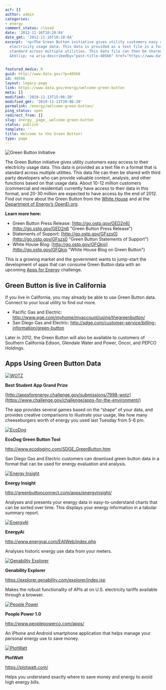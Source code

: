 ```yaml
---
acf: []
author: admin
categories:
- energy
comment_status: closed
date: '2012-11-16T10:28:04'
date_gmt: '2012-11-16T10:28:04'
excerpt: '<p>The Green Button initiative gives utility customers easy access to their
  electricity usage data. This data is provided as a text file in a format that is
  standard across multiple utilities. This data file can then be shared with third
  &hellip; <a aria-describedby="post-title-40566" href="https://www.data.gov/energy/welcome-green-button">Continued</a></p>

  '
featured_media: 0
guid: http://www.data.gov/?p=40566
id: 40566
layout: legacy-page
link: https://www.data.gov/energy/welcome-green-button
meta: []
modified: '2019-11-13T15:06:20'
modified_gmt: '2019-11-13T20:06:20'
permalink: /energy/welcome-green-button/
ping_status: open
redirect_from: []
slug: energy__page__welcome-green-button
status: publish
template: ''
title: Welcome to the Green Button!
type: page
---
```

![Green Button Initiative](https://s3.amazonaws.com/bsp-ocsit-prod-east-appdata/datagov/wordpress/2013/10/attachments/green-button-thumb.png)


The Green Button initiative gives utility customers easy access to their electricity usage data. This data is provided as a text file in a format that is standard across multiple utilities. This data file can then be shared with third party developers who can provide valuable context, analysis, and other functions based on that usage data. About 10-12 million customers (commercial and residential) currently have access to their data in this format, and 20-30 million are expected to have access by the end of 2012. Find out more about the Green Button from the [White House](https://obamawhitehouse.archives.gov/administration/eop/ostp/pressroom/01182012) and at the [Department of Energy’s OpenEI.org](http://en.openei.org/wiki/Green_Button).


**Learn more here:**


* Green Button Press Release: [http://go.ostp.gov/GED2n6](http://go.ostp.gov/GED2n6 "Green Button Press Release")
* Statements of Support: [http://go.ostp.gov/GFszs0](http://go.ostp.gov/GFszs0 "Green Button Statements of Support")
* White House Blog: [http://go.ostp.gov/GFQkio](http://go.ostp.gov/GFQkio "White House Blog on Green Button")


This is a growing market and the government wants to jump-start the development of apps that can consume Green Button data with an upcoming [Apps for Energy](https://www.data.gov/communities/node/48/challenges) challenge.


Green Button is live in California
----------------------------------


If you live in California, you may already be able to use Green Button data. Connect to your local utility to find out more.


* Pacific Gas and Electric: <http://www.pge.com/myhome/myaccount/using/thegreenbutton/>
* San Diego Gas and Electric: http://sdge.com/customer-service/billing-information/green-button


Later in 2012, the Green Button will also be available to customers of Southern California Edison, Glendale Water and Power, Oncor, and PEPCO Holdings.


Apps Using Green Button Data
----------------------------



[![WOTZ](https://s3.amazonaws.com/bsp-ocsit-prod-east-appdata/datagov/wordpress/2013/10/attachments/gb-wotz.jpg)](https://www.challenge.gov/challenge/apps-for-the-environment/)

**Best Student App Grand Prize**  

[http://appsforenergy.challenge.gov/submissions/7998-wotz](https://www.challenge.gov/challenge/apps-for-the-environment/)  

The app provides several games based on the “shape” of your data, and provides creative comparisons to illustrate your usage, like how many cheeseburgers worth of energy you used last Tuesday from 5-6 pm.





[![EcoDog](https://s3.amazonaws.com/bsp-ocsit-prod-east-appdata/datagov/wordpress/2013/10/attachments/gb-ecodog.jpg)](http://www.ecodoginc.com/SDGE_GreenButton.htm)

**EcoDog Green Button Tool**  

<http://www.ecodoginc.com/SDGE_GreenButton.htm>  

San Diego Gas and Electric customers can download green button data in a format that can be used for energy evaluation and analysis.





[![Energy Insight](https://s3.amazonaws.com/bsp-ocsit-prod-east-appdata/datagov/wordpress/2013/10/attachments/gb-energyinsight.jpg)](http://greenbuttonconnect.com/apps/energyinsight/)

**Energy Insight**  

<http://greenbuttonconnect.com/apps/energyinsight/>  

Analyses and presents your energy data in easy-to-understand charts that can be sorted over time. This displays your energy information in a tabular summary report.





[![EnergyAI](https://s3.amazonaws.com/bsp-ocsit-prod-east-appdata/datagov/wordpress/2013/10/attachments/gb-energyai.jpg)](http://www.energyai.com/EAIWeb/index.php)

**EnergyAi**  

<http://www.energyai.com/EAIWeb/index.php>  

Analyses historic energy use data from your meters.





[![Genability Explorer](https://s3.amazonaws.com/bsp-ocsit-prod-east-appdata/datagov/wordpress/2013/10/attachments/gb-genabilityexplorer.jpg)](https://explorer.genability.com/explorer/index.jsp)

**Genability Explorer**  

<https://explorer.genability.com/explorer/index.jsp>  

Makes the robust functionality of APIs at on U.S. electricity tariffs available through a browser.





[![People Power](https://s3.amazonaws.com/bsp-ocsit-prod-east-appdata/datagov/wordpress/2013/10/attachments/gb-peoplepower.jpg)](http://www.peoplepowerco.com/apps/)

**People Power 1.0**  

<http://www.peoplepowerco.com/apps/>  

An iPhone and Android smartphone application that helps manage your personal energy use to save money.





[![PlotWatt](https://s3.amazonaws.com/bsp-ocsit-prod-east-appdata/datagov/wordpress/2013/10/attachments/gb-plotwatt.jpg)](https://plotwatt.com/)

**PlotWatt**  

<https://plotwatt.com/>  

Helps you understand exactly where to save money and energy to avoid high energy bills.






 





